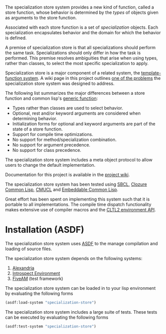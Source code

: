 The specialization store system provides a new kind of function,
called a store function, whose behavior is determined by the *types*
of objects given as arguments to the store function.

Associated with each store function is a set of *specialization*
objects. Each specialization encapsulates behavior and the domain for
which the behavior is defined.

A premise of specialization store is that all specializations should
perform the same task. Specializations should only differ in how the
task is performed. This premise resolves ambiguities that arise when
using types, rather than classes, to select the most specific
specialization to apply.

Specialization store is a major component of a related system,
the
[template-function system](https://github.com/markcox80/template-function/). A
wiki page in this project
outlines
[one of the problems](https://github.com/markcox80/template-function/wiki/Motivating-the-Template-Function-System) the
specialization store system was designed to address.

The following list summarizes the major differences between a store
function and common lisp's
[generic function](http://www.lispworks.com/documentation/HyperSpec/Body/07_f.htm):
- Types rather than classes are used to select behavior.
- Optional, rest and/or keyword arguments are considered when
  determining behavior.
- Initialization forms for optional and keyword arguments are part of
  the state of a store function.
- Support for compile time optimizations.
- No support for method/specialization combination.
- No support for argument precedence.
- No support for class precedence.

The specialization store system includes a meta object protocol to
allow users to change the default implementation.

Documentation for this project is available in
the
[project wiki](https://github.com/markcox80/specialization-store/wiki).

The specialization store system has been tested
using
[SBCL](http://www.sbcl.org),
[Clozure Common Lisp](https://ccl.clozure.com),
[CMUCL](https://www.cons.org/cmucl/)
and [Embeddable Common Lisp](https://common-lisp.net/project/ecl/).

Great effort has been spent on implementing this system such that it
is portable to all implementations. The compile time dispatch
functionality makes extensive use of compiler macros and the
[CLTL2 environment API](https://www.cs.cmu.edu/Groups/AI/html/cltl/clm/node102.html#SECTION001250000000000000000).

# Installation (ASDF)

The specialization store system
uses [ASDF](https://common-lisp.net/project/asdf/) to the manage
compilation and loading of source files.

The specialization store system depends on the following systems:
1. [Alexandria](https://common-lisp.net/project/alexandria/)
2. [Introspect Environment](https://github.com/Bike/introspect-environment)
3. [FiveAM](https://common-lisp.net/project/fiveam/) (test framework)

The specialization store system can be loaded in to your lisp
environment by evaluating the following forms

```lisp
(asdf:load-system "specialization-store")
```

The specialization store system includes a large suite of tests. These
tests can be executed by evaluating the following forms

```lisp
(asdf:test-system "specialization-store")
```
